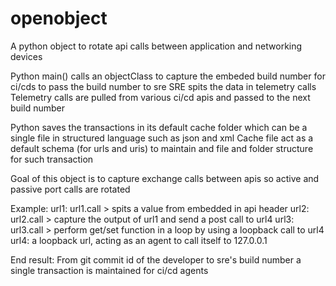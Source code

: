 # openobject
A python object to rotate api calls between application and networking devices

Python main() calls an objectClass to capture the embeded build number for ci/cds to pass the build number to sre
SRE spits the data in telemetry calls
Telemetry calls are pulled from various ci/cd apis and passed to the next build number

Python saves the transactions in its default cache folder which can be a single file in structured language such as json and xml
Cache file act as a default schema (for urls and uris) to maintain and file and folder structure for such transaction

Goal of this object is to capture exchange calls between apis so active and passive port calls are rotated


Example:
url1: url1.call > spits a value from embedded in api header
url2: url2.call > capture the output of url1 and send a post call to url4
url3: url3.call > perform get/set function in a loop by using a loopback call to url4
url4: a loopback url, acting as an agent to call itself to 127.0.0.1

End result:
From git commit id of the developer to sre's build number a single transaction is maintained for ci/cd agents
